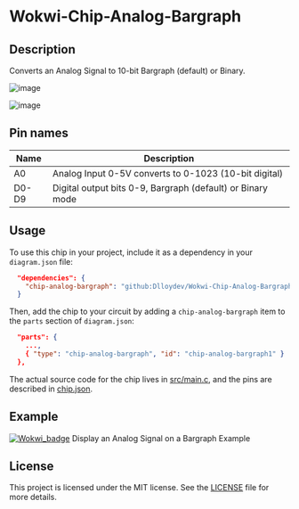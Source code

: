 # Wokwi-Chip-Analog-Bargraph

## Description

Converts an Analog Signal to 10-bit Bargraph (default) or Binary.



![image](https://user-images.githubusercontent.com/63488701/217864528-8e30935e-854d-414c-a454-2f2c1e65ca89.png)

![image](https://user-images.githubusercontent.com/63488701/217718560-3af1f830-bfca-4017-93cd-d8195d0ea6fa.png)

## Pin names

| Name  | Description                                                |
| ----- | ---------------------------------------------------------- |
| A0    | Analog Input  0-5V converts to 0-1023 (10-bit digital)     |
| D0-D9 | Digital output bits 0-9, Bargraph (default) or Binary mode |

## Usage

To use this chip in your project, include it as a dependency in your `diagram.json` file:

```json
  "dependencies": {
    "chip-analog-bargraph": "github:Dlloydev/Wokwi-Chip-Analog-Bargraph@1.0.0"
  }
```

Then, add the chip to your circuit by adding a `chip-analog-bargraph` item to the `parts` section of `diagram.json`:

```json
  "parts": {
    ...,
    { "type": "chip-analog-bargraph", "id": "chip-analog-bargraph1" }
  },
```

The actual source code for the chip lives in [src/main.c](https://github.com/Dlloydev/Wokwi-Chip-Analog-Bargraph/blob/main/src/main.c), and the pins are described in [chip.json](https://github.com/Dlloydev/Wokwi-Chip-Analog-Bargraph/blob/main/chip.json).

## Example

[![Wokwi_badge](https://user-images.githubusercontent.com/63488701/212449119-a8510897-c860-4545-8c1a-794169547ba1.svg)](https://wokwi.com/projects/356158677675183105) Display an Analog Signal on a Bargraph Example

## License

This project is licensed under the MIT license. See the [LICENSE](https://github.com/Dlloydev/Wokwi-Chip-Analog-Bargraph/blob/main/LICENSE) file for more details.
